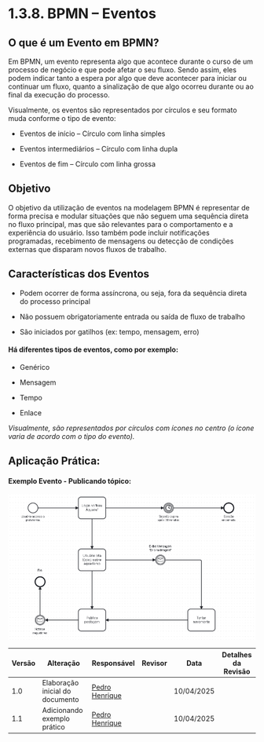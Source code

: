 # 1.3.8. BPMN – Eventos

## O que é um Evento em BPMN?
Em BPMN, um evento representa algo que acontece durante o curso de um processo de negócio e que pode afetar o seu fluxo. Sendo assim, eles podem indicar tanto a espera por algo que deve acontecer para iniciar ou continuar um fluxo, quanto a sinalização de que algo ocorreu durante ou ao final da execução do processo.

Visualmente, os eventos são representados por círculos e seu formato muda conforme o tipo de evento:

- Eventos de início  – Círculo com linha simples

- Eventos intermediários – Círculo com linha dupla

- Eventos de fim  – Círculo com linha grossa

## Objetivo
O objetivo da utilização de eventos na modelagem BPMN é representar de forma precisa e modular situações que não seguem uma sequência direta no fluxo principal, mas que são relevantes para o comportamento e a experiência do usuário. Isso também pode incluir notificações programadas, recebimento de mensagens ou detecção de condições externas que disparam novos fluxos de trabalho.

## Características dos Eventos
- Podem ocorrer de forma assíncrona, ou seja, fora da sequência direta do processo principal

- Não possuem obrigatoriamente entrada ou saída de fluxo de trabalho

- São iniciados por gatilhos (ex: tempo, mensagem, erro)

#### Há diferentes tipos de eventos, como por exemplo:

- Genérico

- Mensagem

- Tempo

- Enlace

*Visualmente, são representados por círculos com ícones no centro (o ícone varia de acordo com o tipo do evento).*

## Aplicação Prática:

#### Exemplo Evento - Publicando tópico:

![BPMN Eventos](assets/BMPNEvento.png)



| Versão | Alteração| Responsável     | Revisor | Data       | Detalhes da Revisão   |
|--------|--|-----------------|---------|------------|-----------|
| 1.0    | Elaboração inicial do documento    | [Pedro Henrique](https://github.com/PedroHhenriq) |    | 10/04/2025 |  |
| 1.1    | Adicionando exemplo prático    | [Pedro Henrique](https://github.com/PedroHhenriq) |    | 10/04/2025 |  |